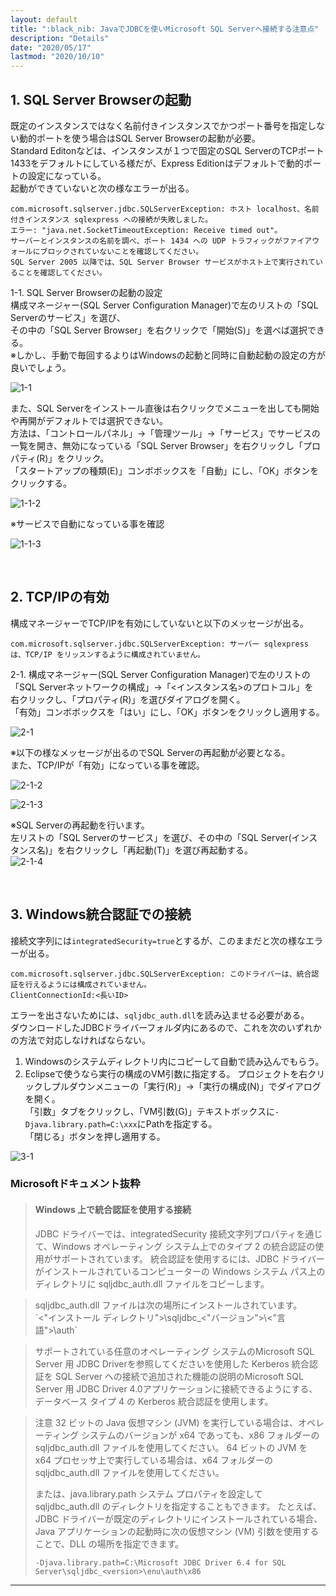```yaml
---
layout: default
title: ":black_nib: JavaでJDBCを使いMicrosoft SQL Serverへ接続する注意点"
description: "Details"
date: "2020/05/17"
lastmod: "2020/10/10"
---
```


## 1. SQL Server Browserの起動

既定のインスタンスではなく名前付きインスタンスでかつポート番号を指定しない動的ポートを使う場合はSQL Server Browserの起動が必要。  
Standard Editonなどは、インスタンスが１つで固定のSQL ServerのTCPポート1433をデフォルトにしている様だが、Express Editionはデフォルトで動的ポートの設定になっている。  
起動ができていないと次の様なエラーが出る。 

    com.microsoft.sqlserver.jdbc.SQLServerException: ホスト localhost、名前付きインスタンス sqlexpress への接続が失敗しました。
    エラー: "java.net.SocketTimeoutException: Receive timed out"。
    サーバーとインスタンスの名前を調べ、ポート 1434 への UDP トラフィックがファイアウォールにブロックされていないことを確認してください。
    SQL Server 2005 以降では、SQL Server Browser サービスがホスト上で実行されていることを確認してください。

1-1. SQL Server Browserの起動の設定  
構成マネージャー(SQL Server Configuration Manager)で左のリストの「SQL Serverのサービス」を選び、  
その中の「SQL Server Browser」を右クリックで「開始(S)」を選べば選択できる。  
※しかし、手動で毎回するよりはWindowsの起動と同時に自動起動の設定の方が良いでしょう。  

![1-1](JdbcSqlSvr/JdbcSqlSvr0.png)

また、SQL Serverをインストール直後は右クリックでメニューを出しても開始や再開がデフォルトでは選択できない。  
方法は、「コントロールパネル」→「管理ツール」→「サービス」でサービスの一覧を開き、無効になっている「SQL Server Browser」を右クリックし「プロパティ(R)」をクリック。  
「スタートアップの種類(E)」コンボボックスを「自動」にし、「OK」ボタンをクリックする。  

![1-1-2](JdbcSqlSvr/JdbcSqlSvr1.png)

※サービスで自動になっている事を確認  

![1-1-3](JdbcSqlSvr/JdbcSqlSvr2.png)

<br />

## 2. TCP/IPの有効

構成マネージャーでTCP/IPを有効にしていないと以下のメッセージが出る。  

```:エラーメッセージ
com.microsoft.sqlserver.jdbc.SQLServerException: サーバー sqlexpress は、TCP/IP をリッスンするように構成されていません。
```

2-1. 構成マネージャー(SQL Server Configuration Manager)で左のリストの「SQL Serverネットワークの構成」→「&lt;インスタンス名>のプロトコル」を  
右クリックし、「プロパティ(R)」を選びダイアログを開く。  
「有効」コンボボックスを「はい」にし、「OK」ボタンをクリックし適用する。   

![2-1](JdbcSqlSvr/JdbcSqlSvr3.png)

※以下の様なメッセージが出るのでSQL Serverの再起動が必要となる。  
また、TCP/IPが「有効」になっている事を確認。  

![2-1-2](JdbcSqlSvr/JdbcSqlSvr4.png)

![2-1-3](JdbcSqlSvr/JdbcSqlSvr5.png)

※SQL Serverの再起動を行います。  
左リストの「SQL Serverのサービス」を選び、その中の「SQL Server(インスタンス名)」を右クリックし「再起動(T)」を選び再起動する。  
![2-1-4](JdbcSqlSvr/JdbcSqlSvr6.png)

<br />

## 3. Windows統合認証での接続

接続文字列には`integratedSecurity=true`とするが、このままだと次の様なエラーが出る。  

```:エラーメッセージ
com.microsoft.sqlserver.jdbc.SQLServerException: このドライバーは、統合認証を行えるようには構成されていません。
ClientConnectionId:<長いID>
```

エラーを出さないためには、`sqljdbc_auth.dll`を読み込ませる必要がある。  
ダウンロードしたJDBCドライバーフォルダ内にあるので、これを次のいずれかの方法で対応しなければならない。    

1.  Windowsのシステムディレクトリ内にコピーして自動で読み込んでもらう。  
2.  Eclipseで使うなら実行の構成のVM引数に指定する。
    プロジェクトを右クリックしプルダウンメニューの「実行(R)」→「実行の構成(N)」でダイアログを開く。  
    「引数」タブをクリックし、「VM引数(G)」テキストボックスに`-Djava.library.path=C:\xxx`にPathを指定する。  
    「閉じる」ボタンを押し適用する。  

![3-1](JdbcSqlSvr/JdbcSqlSvr7.png)

### **Microsoftドキュメント抜粋**

> #### Windows 上で統合認証を使用する接続
>
> JDBC ドライバーでは、integratedSecurity 接続文字列プロパティを通じて、Windows オペレーティング システム上でのタイプ 2 の統合認証の使用がサポートされています。 統合認証を使用するには、JDBC ドライバーがインストールされているコンピューターの Windows システム パス上のディレクトリに sqljdbc_auth.dll ファイルをコピーします。  

> sqljdbc_auth.dll ファイルは次の場所にインストールされています。  
> \`&lt;"インストール ディレクトリ">\\sqljdbc_&lt;"バージョン">\\&lt;"言語">\\auth\`  

> サポートされている任意のオペレーティング システムのMicrosoft SQL Server 用 JDBC Driverを参照してくださいを使用した Kerberos 統合認証を SQL Server への接続で追加された機能の説明のMicrosoft SQL Server 用 JDBC Driver 4.0アプリケーションに接続できるようにする、データベース タイプ 4 の Kerberos 統合認証を使用します。  

> 注意
> 32 ビットの Java 仮想マシン (JVM) を実行している場合は、オペレーティング システムのバージョンが x64 であっても、x86 フォルダーの sqljdbc_auth.dll ファイルを使用してください。 64 ビットの JVM を x64 プロセッサ上で実行している場合は、x64 フォルダーの sqljdbc_auth.dll ファイルを使用してください。  
>
> または、java.library.path システム プロパティを設定して sqljdbc_auth.dll のディレクトリを指定することもできます。 たとえば、JDBC ドライバーが既定のディレクトリにインストールされている場合、Java アプリケーションの起動時に次の仮想マシン (VM) 引数を使用することで、DLL の場所を指定できます。  
>
> `-Djava.library.path=C:\Microsoft JDBC Driver 6.4 for SQL Server\sqljdbc_<version>\enu\auth\x86`  

* * *